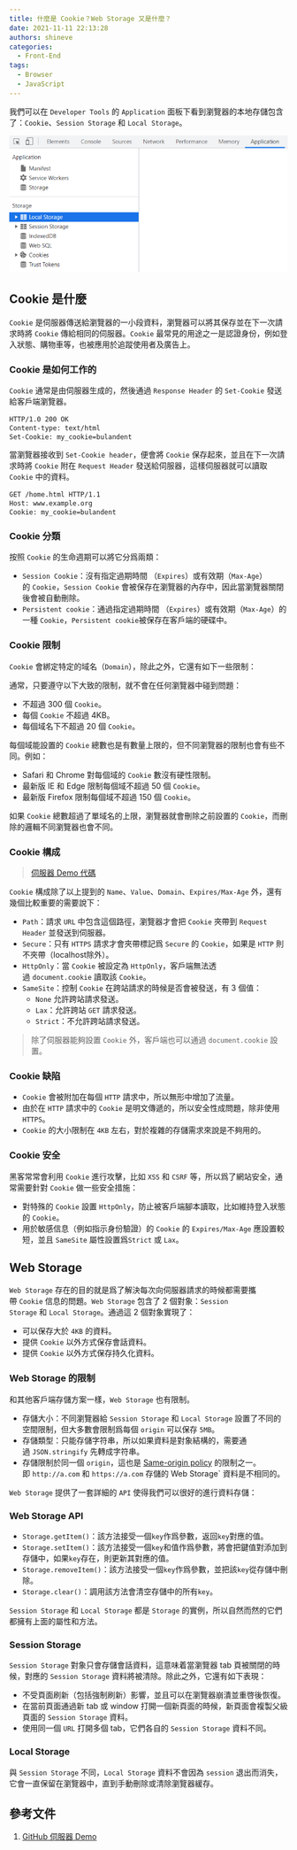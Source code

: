 ```yaml
---
title: 什麼是 Cookie？Web Storage 又是什麼？
date: 2021-11-11 22:13:28
authors: shineve
categories:
  - Front-End
tags:
  - Browser
  - JavaScript
---
```

我們可以在 `Developer Tools` 的 `Application` 面板下看到瀏覽器的本地存儲包含了：`Cookie`、`Session Storage` 和 `Local Storage`。

![Browser Storage](storage.png)

## **Cookie 是什麼**

`Cookie` 是伺服器傳送給瀏覽器的一小段資料，瀏覽器可以將其保存並在下一次請求時將 `Cookie` 傳給相同的伺服器。`Cookie` 最常見的用途之一是認證身份，例如登入狀態、購物車等，也被應用於追蹤使用者及廣告上。

### Cookie 是如何工作的

`Cookie` 通常是由伺服器生成的，然後通過 `Response Header` 的 `Set-Cookie` 發送給客戶端瀏覽器。

``` text
HTTP/1.0 200 OK
Content-type: text/html
Set-Cookie: my_cookie=bulandent
```

<!--truncate-->

當瀏覽器接收到 `Set-Cookie header`，便會將 `Cookie` 保存起來，並且在下一次請求時將 `Cookie` 附在 `Request Header` 發送給伺服器，這樣伺服器就可以讀取 `Cookie` 中的資料。

``` text
GET /home.html HTTP/1.1
Host: www.example.org
Cookie: my_cookie=bulandent
```


### Cookie 分類

按照 `Cookie` 的生命週期可以將它分爲兩類：

- `Session Cookie`：沒有指定過期時間 （`Expires`）或有效期（`Max-Age`）的 `Cookie`，`Session Cookie` 會被保存在瀏覽器的內存中，因此當瀏覽器關閉後會被自動刪除。
- `Persistent cookie`：通過指定過期時間 （`Expires`）或有效期（`Max-Age`）的一種 `Cookie`，`Persistent cookie`被保存在客戶端的硬碟中。

### Cookie 限制

`Cookie` 會綁定特定的域名（`Domain`），除此之外，它還有如下一些限制：

通常，只要遵守以下大致的限制，就不會在任何瀏覽器中碰到問題：

- 不超過 300 個 `Cookie`。
- 每個 `Cookie` 不超過 4KB。
- 每個域名下不超過 20 個 `Cookie`。

每個域能設置的 `Cookie` 總數也是有數量上限的，但不同瀏覽器的限制也會有些不同。例如：

- Safari 和 Chrome 對每個域的 `Cookie` 數沒有硬性限制。
- 最新版 IE 和 Edge 限制每個域不超過 50 個 `Cookie`。
- 最新版 Firefox 限制每個域不超過 150 個 `Cookie`。

如果 `Cookie` 總數超過了單域名的上限，瀏覽器就會刪除之前設置的 `Cookie`，而刪除的邏輯不同瀏覽器也會不同。

### Cookie 構成

> [伺服器 Demo 代碼](https://github.com/shineve/Study-Notes/tree/main/book-club/cookie-and-browser-storage)

`Cookie` 構成除了以上提到的 `Name`、`Value`、`Domain`、`Expires/Max-Age` 外，還有幾個比較重要的需要說下：

- `Path`：請求 `URL` 中包含這個路徑，瀏覽器才會把 `Cookie` 夾帶到 `Request Header` 並發送到伺服器。
- `Secure`：只有 `HTTPS` 請求才會夾帶標記爲 `Secure` 的 `Cookie`，如果是 `HTTP` 則不夾帶（localhost除外）。
- `HttpOnly`：當 `Cookie` 被設定為 `HttpOnly`，客戶端無法透過 `document.cookie` 讀取該 `Cookie`。
- `SameSite`：控制 `Cookie` 在跨站請求的時候是否會被發送，有 3 個值：
  - `None` 允許跨站請求發送。
  - `Lax`：允許跨站 `GET` 請求發送。
  - `Strict`：不允許跨站請求發送。

> 除了伺服器能夠設置 `Cookie` 外，客戶端也可以通過 `document.cookie` 設置。

### Cookie 缺陷

- `Cookie` 會被附加在每個 `HTTP` 請求中，所以無形中增加了流量。
- 由於在 `HTTP` 請求中的 `Cookie` 是明文傳遞的，所以安全性成問題，除非使用 `HTTPS`。
- `Cookie` 的大小限制在 `4KB` 左右，對於複雜的存儲需求來說是不夠用的。

### Cookie 安全

黑客常常會利用 `Cookie` 進行攻擊，比如 `XSS` 和 `CSRF` 等，所以爲了網站安全，通常需要針對 `Cookie` 做一些安全措施：

- 對特殊的 `Cookie` 設置 `HttpOnly`，防止被客戶端腳本讀取，比如維持登入狀態的 `Cookie`。
- 用於敏感信息（例如指示身份驗證）的 `Cookie` 的 `Expires/Max-Age` 應設置較短，並且 `SameSite` 屬性設置爲`Strict` 或 `Lax`。

## **Web Storage**

`Web Storage` 存在的目的就是爲了解決每次向伺服器請求的時候都需要攜帶 `Cookie` 信息的問題。`Web Storage` 包含了 2 個對象：`Session Storage` 和 `Local Storage`。通過這 2 個對象實現了：

- 可以保存大於 `4KB` 的資料。
- 提供 `Cookie` 以外方式保存會話資料。
- 提供 `Cookie` 以外方式保存持久化資料。

### Web Storage 的限制

和其他客戶端存儲方案一樣，`Web Storage` 也有限制。

- 存儲大小：不同瀏覽器給 `Session Storage` 和 `Local Storage` 設置了不同的空間限制，但大多數會限制爲每個 `origin` 可以保存 `5MB`。
- 存儲類型：只能存儲字符串，所以如果資料是對象結構的，需要通過 `JSON.stringify` 先轉成字符串。
- 存儲限制於同一個 `origin`，這也是 [Same-origin policy](https://developer.mozilla.org/zh-TW/docs/Web/Security/Same-origin_policy) 的限制之一。即 `http://a.com` 和 `https://a.com` 存儲的 Web Storage` 資料是不相同的。

`Web Storage` 提供了一套詳細的 `API` 使得我們可以很好的進行資料存儲：

### Web Storage API

- `Storage.getItem()`：該方法接受一個`key`作爲參數，返回`key`對應的值。
- `Storage.setItem()`：該方法接受一個`key`和值作爲參數，將會把鍵值對添加到存儲中，如果`key`存在，則更新其對應的值。
- `Storage.removeItem()`：該方法接受一個`key`作爲參數，並把該`key`從存儲中刪除。
- `Storage.clear()`：調用該方法會清空存儲中的所有`key`。

`Session Storage` 和 `Local Storage` 都是 `Storage` 的實例，所以自然而然的它們都擁有上面的屬性和方法。

### Session Storage

`Session Storage` 對象只會存儲會話資料，這意味着當瀏覽器 tab 頁被關閉的時候，對應的 `Session Storage` 資料將被清除。除此之外，它還有如下表現：

- 不受頁面刷新（包括強制刷新）影響，並且可以在瀏覽器崩潰並重啓後恢復。
- 在當前頁面通過新 tab 或 window 打開一個新頁面的時候，新頁面會複製父級頁面的 `Session Storage` 資料。
- 使用同一個 `URL` 打開多個 tab，它們各自的 `Session Storage` 資料不同。

### Local Storage

與 `Session Storage` 不同，`Local Storage` 資料不會因為 `session` 退出而消失，它會一直保留在瀏覽器中，直到手動刪除或清除瀏覽器緩存。

## 參考文件

1. [GitHub 伺服器 Demo](https://github.com/shineve/Study-Notes/tree/main/book-club/cookie-and-browser-storage)
